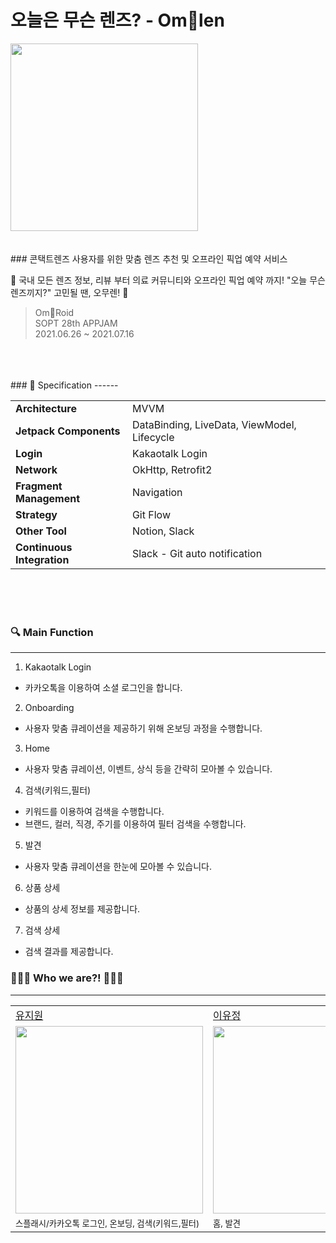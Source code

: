 # 오늘은 무슨 렌즈? - Om👀len
<img src="https://user-images.githubusercontent.com/49470328/125881901-5c857059-403a-4ba3-8d14-bacf11ba8f0b.png" width="300px"/>   


<br>

<br>

<br>
### 콘택트렌즈 사용자를 위한 맞춤 렌즈 추천 및 오프라인 픽업 예약 서비스

👀 국내 모든 렌즈 정보, 리뷰 부터 의료 커뮤니티와 오프라인 픽업 예약 까지! "오늘 무슨 렌즈끼지?" 고민될 땐, 오무렌! 👀

> Om👀Roid  
> SOPT 28th APPJAM  
> 2021.06.26 ~ 2021.07.16   

<br>

<br>

<br>
### 👋 Specification   
------
<table class="tg">
<tbody>
  <tr>
    <td><b>Architecture</b></td>
    <td>MVVM</td>
  </tr>
<tr>
    <td><b>Jetpack Components</b></td>
<td>DataBinding, LiveData, ViewModel, Lifecycle</td>
</tr>
<tr>
    <td><b>Login</b></td>
<td>Kakaotalk Login</td>
</tr>
<tr>
    <td><b>Network</b></td>
<td>OkHttp, Retrofit2</td>
</tr>
<tr>
    <td><b>Fragment Management</b></td>
<td>Navigation</td>
</tr>
<tr>
    <td><b>Strategy</b></td>
<td>Git Flow</td>
</tr>

<tr>
    <td><b>Other Tool</b></td>
<td>Notion, Slack</td>
</tr>
<tr>
    <td><b>Continuous Integration</b></td>
<td>Slack - Git auto notification</td>
</tr>
  
  
</tbody>
</table>

<br>

<br>

<br>


### 🔍  Main Function
------

1. Kakaotalk Login
  - 카카오톡을 이용하여 소셜 로그인을 합니다.
  
2. Onboarding
  - 사용자 맞춤 큐레이션을 제공하기 위해 온보딩 과정을 수행합니다.
  
3. Home
  - 사용자 맞춤 큐레이션, 이벤트, 상식 등을 간략히 모아볼 수 있습니다. 
  
4. 검색(키워드,필터)
  - 키워드를 이용하여 검색을 수행합니다.
  - 브랜드, 컬러, 직경, 주기를 이용하여 필터 검색을 수행합니다.
  
5. 발견
  - 사용자 맞춤 큐레이션을 한눈에 모아볼 수 있습니다.
  
6. 상품 상세
  - 상품의 상세 정보를 제공합니다.
  
7. 검색 상세
  - 검색 결과를 제공합니다.


### 🙆🏻‍♀️ Who we are?! 🙆🏻‍♀️
------
<table class="tg">
<tbody>
<tbody>
        <td><a href="https://github.com/Jionee">유지원</a></td>
        <td><a href="https://github.com/mdb1217">이유정</a></td>
        <td><a href="https://github.com/sgh002400">차지수</a></td>
    </tr>
    <tr>
        <td><img src="https://user-images.githubusercontent.com/49470328/125880657-6597e7d9-3861-4c3a-a3fa-035065b68d70.jpeg" width="300px"/></td>
        <td><img src="https://user-images.githubusercontent.com/49470328/125880648-e0eba4b0-60da-4037-9106-eda9f8b35573.jpeg"  width="300px"/></td>
        <td><img src="https://user-images.githubusercontent.com/49470328/125880665-7d324c2e-98a4-4277-ad9e-5cbbe5786da6.png"  width="300px"/></td>
    </tr>
    <tr>
  <td><sub>스플래시/카카오톡 로그인, 온보딩, 검색(키워드,필터)</sub></td>
        <td><sub>홈, 발견</sub></td>
        <td><sub>상품 상세, 검색 상세</sub></td>
    </tr>
</tbody>
</table>
